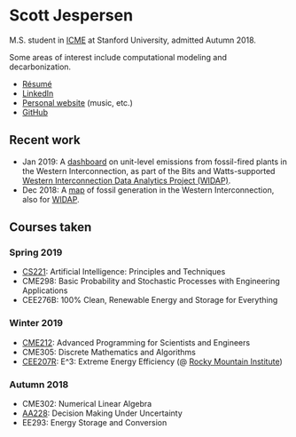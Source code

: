 <!DOCTYPE html>
<html lang="en" class="">
<head>
  <meta http-equiv="Content-Type" content="text/html; charset=utf-8" />
  <title>Scott Jespersen</title>
  <link rel="stylesheet" href="css/main.css" />
  <link rel="stylesheet" href="fonts/proximanova.css" />
</head>
<body>
<div class="wrap">

# Scott Jespersen

M.S. student in [ICME](https://icme.stanford.edu/) at Stanford University, admitted Autumn 2018.

Some areas of interest include computational modeling and decarbonization.

* [R&eacute;sum&eacute;](assets/sjespers_resume_jan2019.pdf)
* [LinkedIn](https://www.linkedin.com/in/scottjespersen/)
* [Personal website](http://www.scottjespersen.com/) (music, etc.)
* [GitHub](https://github.com/sdjespersen/)

## Recent work

* Jan 2019: A [dashboard](http://web.stanford.edu/group/widap/unit_level_dashboard.html) on unit-level emissions from fossil-fired plants in the Western Interconnection, as part of the Bits and Watts-supported [Western Interconnection Data Analytics Project (WIDAP)](https://bitsandwatts.stanford.edu/bits-watts-research-project-showcase).
* Dec 2018: A [map](https://bitsandwatts.stanford.edu/widap) of fossil generation in the Western Interconnection, also for [WIDAP](https://bitsandwatts.stanford.edu/bits-watts-research-project-showcase).

## Courses taken

### Spring 2019

* [CS221](http://web.stanford.edu/class/cs221/): Artificial Intelligence: Principles and Techniques
* CME298: Basic Probability and Stochastic Processes with Engineering Applications
* CEE276B: 100% Clean, Renewable Energy and Storage for Everything

### Winter 2019

* [CME212](https://github.com/cme212/course): Advanced Programming for Scientists and Engineers
* CME305: Discrete Mathematics and Algorithms
* [CEE207R](https://web.stanford.edu/class/cee207r/): E^3: Extreme Energy Efficiency (@ [Rocky Mountain Institute](https://www.rmi.org/))

### Autumn 2018

* CME302: Numerical Linear Algebra
* [AA228](https://web.stanford.edu/class/aa228/cgi-bin/wp/): Decision Making Under Uncertainty
* EE293: Energy Storage and Conversion

</div>
</body>
</html>

